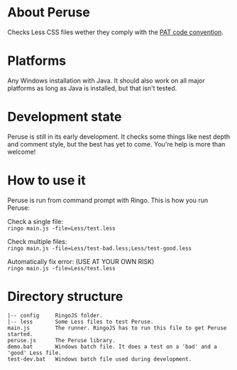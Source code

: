 About Peruse
============

Checks Less CSS files wether they comply with the [PAT code convention](https://gist.github.com/WouterBos/4772202).



Platforms
=========

Any Windows installation with Java.
It should also work on all major platforms as long as Java is installed, but that isn't tested.



Development state
=================

Peruse is still in its early development. It checks some things like nest depth and comment style, but the best has yet to come. You're help is more than welcome!


How to use it
=============

Peruse is run from command prompt with Ringo. This is how you run Peruse:

Check a single file:  
`ringo main.js -file=Less/test.less`

Check multiple files:  
`ringo main.js -file=Less/test-bad.less;Less/test-good.less`

Automatically fix error: (USE AT YOUR OWN RISK)  
`ringo main.js -file=Less/test.less`


Directory structure
===================

	|-- config     RingoJS folder.
	|-- less       Some Less files to test Peruse.
	main.js        The runner. RingoJS has to run this file to get Peruse started.
	peruse.js      The Peruse library.
	demo.bat       Windows batch file. It does a test on a 'bad' and a 'good' Less file.
	test-dev.bat   Windows batch file used during development.